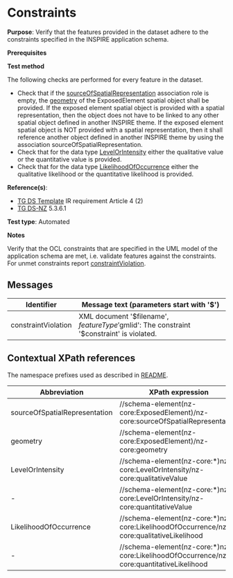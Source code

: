 # Constraints

**Purpose**: Verify that the features provided in the dataset adhere to the constraints specified in the INSPIRE application schema.

**Prerequisites**

**Test method**

The following checks are performed for every feature in the dataset.

* Check that if the [sourceOfSpatialRepresentation](#sourceOfSpatialRepresentation) association role is empty, the [geometry](#geometry) of the ExposedElement spatial object shall be provided. If the exposed element spatial object is provided with a spatial representation, then the object does not have to be linked to any other spatial object defined in another INSPIRE theme. If the exposed element spatial object is NOT provided with a spatial representation, then it shall reference another object defined in another INSPIRE theme by using the association sourceOfSpatialRepresentation.
* Check that for the data type [LevelOrIntensity](#LevelOrIntensity) either the qualitative value or the quantitative value is provided.
* Check that for the data type [LikelihoodOfOccurrence](#LikelihoodOfOccurrence) either the qualitative likelihood or the quantitative likelihood is provided.


**Reference(s)**: 

* [TG DS Template](./README.md#ref_TG_DS_tmpl) IR requirement Article 4 (2)
* [TG DS-NZ](./README.md#ref_TG_DS_NZ) 5.3.6.1

**Test type**: Automated

**Notes** 

Verify that the OCL constraints that are specified in the UML model of the application schema are met, i.e. validate features against the constraints. For unmet constraints report [constraintViolation](#constraintViolation).

## Messages

Identifier  |  Message text (parameters start with '$')
---------------------------------------------------------- | -------------------------------------------------------------------------
constraintViolation <a name="constraintViolation"/>  |  XML document '$filename', $featureType '$gmlid': The constraint '$constraint' is violated.

## Contextual XPath references

The namespace prefixes used as described in [README](./README.md#namespaces).

Abbreviation                                               |  XPath expression                     |Multiplicity       |Voidable
---------------------------------------------------------- | ------------------------------------- | ------------------|----------
sourceOfSpatialRepresentation <a name="sourceOfSpatialRepresentation"></a> | //schema-element(nz-core:ExposedElement)/nz-core:sourceOfSpatialRepresentation|0..1 |Yes
geometry <a name="geometry"></a> | //schema-element(nz-core:ExposedElement)/nz-core:geometry|0..1 |No
 LevelOrIntensity <a name="LevelOrIntensity"></a> | //schema-element(nz-core:\*)nz-core:LevelOrIntensity/nz-core:qualitativeValue | 1 | Yes 
\- | //schema-element(nz-core:\*)nz-core:LevelOrIntensity/nz-core:quantitativeValue | 1 | Yes
LikelihoodOfOccurrence <a name="LikelihoodOfOccurrence"></a> | //schema-element(nz-core:\*)nz-core:LikelihoodOfOccurrence/nz-core:qualitativeLikelihood | 1 | Yes 
\- | //schema-element(nz-core:\*)nz-core:LikelihoodOfOccurrence/nz-core:quantitativeLikelihood | 1 | Yes